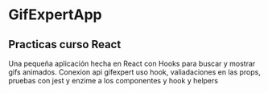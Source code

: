 # GifExpertApp

## Practicas curso React

Una pequeña aplicación hecha en React con Hooks para buscar y mostrar gifs animados.
Conexion api gifexpert uso hook, valiadaciones en las props, pruebas con jest y enzime a los componentes y hook y helpers
